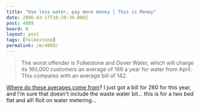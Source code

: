 ```yaml
---
title: "Use less water, pay more money | This is Money"
date: 2006-03-17T10:20:34.000Z
post: 4809
board: 8
layout: post
tags: [folkestone]
permalink: /m/4809/
---
```

<blockquote>The worst offender is Folkestone and Dover Water, which will charge its 160,000 customers an average of 166 a year for water from April. This compares with an average bill of 142.</blockquote>

<a href="http://www.thisismoney.co.uk/money-savers/article.html?in_article_id=407699&in_page_id=5">Where do these averages come from</a>? I just got a bill for 260 for this year, and I'm sure that doesn't include the waste water bit... this is for a two bed flat and all! Roll on water metering...

